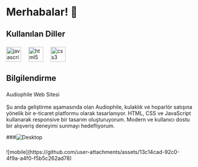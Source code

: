 <h1 align="left">Merhabalar! 👋</h1>

###

<h2 align="left">Kullanılan Diller</h2>

###

<div align="left">
  <img src="https://cdn.jsdelivr.net/gh/devicons/devicon/icons/javascript/javascript-original.svg" height="40" alt="javascript logo"  />
  <img width="12" />
  <img src="https://cdn.jsdelivr.net/gh/devicons/devicon/icons/html5/html5-original.svg" height="40" alt="html5 logo"  />
  <img width="12" />
  <img src="https://cdn.jsdelivr.net/gh/devicons/devicon/icons/css3/css3-original.svg" height="40" alt="css3 logo"  />
</div>

###

<p align="left"></p>

###

<h2 align="left">Bilgilendirme</h2>

###

<p align="left">Audiophile Web Sitesi<br><br>Şu anda geliştirme aşamasında olan Audiophile, kulaklık ve hoparlör satışına yönelik bir e-ticaret platformu olarak tasarlanıyor. HTML, CSS ve JavaScript kullanarak responsive bir tasarım oluşturuyorum. Modern ve kullanıcı dostu bir alışveriş deneyimi sunmayı hedefliyorum.</p>

###![Desktop](https://github.com/user-attachments/assets/4ddce664-160e-40d5-a911-8b012683e9ed)




###
<p align="left">
![mobile](https://github.com/user-attachments/assets/13c14cad-92c0-4f9a-a4f0-f5b5c262ad78)
</p>

###
